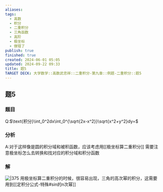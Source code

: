 ```yaml
---
aliases: 
tags:
  - 高数
  - 积分
  - 二重积分
  - 三角函数
  - 高阶
  - 极坐标
  - 做错了
publish: true
finished: true
created: 2024-06-01 05:05
updated: 2024-09-22 09:33
title: 题5
TARGET DECK: 大学数学::高数武忠祥::二重积分-第九章::例题-二重积分::题5
---
```

## 题5 
### 题目
Q:$\text{积分}\int_0^2dx\int_0^{\sqrt{2x-x^2}}\sqrt{x^2+y^2}dy=$
### 分析
A:对于这样像是圆的积分域和被积函数，应该考虑用[[极坐标算二重积分]]
需要注意极坐标怎么去转换和找对应的积分域和积分函数 
### 解
![|375](https://img.hwenyi.tech/202405150156499.webp)
用极坐标算二重积分的时候，很容易出现，三角的高次幂的积分，这需要用到[[定积分公式-特殊#sin的n次幂]]

